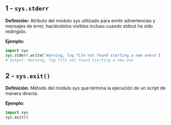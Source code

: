 ## 1 - `sys.stderr`

**Definición:** Atributo del módulo sys utilizado para emitir advertencias y mensajes de error, haciéndolos visibles incluso cuando stdout ha sido redirigido.

**Ejemplo:**

```python
import sys
sys.stderr.write('Warning, log file not found starting a new one\n')
# Output: Warning, log file not found starting a new one
```

## 2 - `sys.exit()`

**Definición:** Método del módulo sys que termina la ejecución de un script de manera directa.

**Ejemplo:**

```python
import sys
sys.exit()
```
